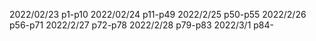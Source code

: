 2022/02/23    p1-p10
2022/02/24    p11-p49
2022/2/25    p50-p55
2022/2/26    p56-p71
2022/2/27    p72-p78
2022/2/28    p79-p83
2022/3/1     p84-
